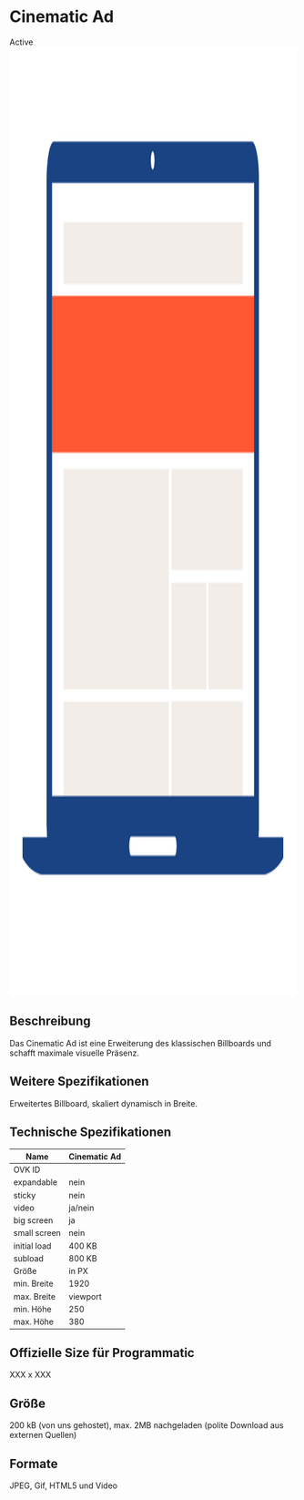 # Cinematic Ad
<span class="badge badge--success">Active</span>
<img width="2500" height="1667" alt="OVK_WF_Desktop_CinematicAd" src="/img/formats/OVK_WF_Desktop_CinematicAd.png" />


## Beschreibung
Das Cinematic Ad ist eine Erweiterung des klassischen Billboards und schafft maximale visuelle Präsenz.

## Weitere Spezifikationen
Erweitertes Billboard, skaliert dynamisch in Breite.

## Technische Spezifikationen

| Name           | Cinematic Ad   |
|----------------|----------------|
| OVK ID         |                |
| expandable     | nein           |
| sticky         | nein           |
| video          | ja/nein        |
| big screen     | ja             |
| small screen   | nein           |
| initial load   | 400 KB         |
| subload        | 800 KB         |
| Größe          | in PX          |
| min. Breite    | 1920           |
| max. Breite    | viewport       |
| min. Höhe      | 250            |
| max. Höhe      | 380            |

## Offizielle Size für Programmatic
XXX x XXX

## Größe
200 kB (von uns gehostet), max. 2MB nachgeladen (polite Download aus externen Quellen)

## Formate
JPEG, Gif, HTML5 und Video
